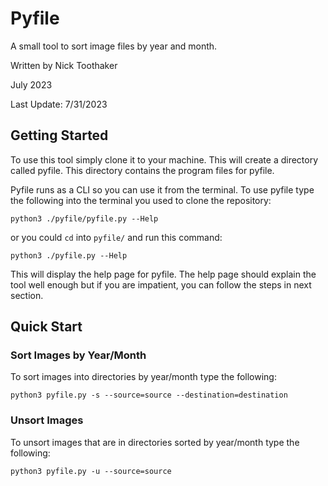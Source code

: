 # Pyfile

A small tool to sort image files by year and month.

Written by Nick Toothaker

July 2023

Last Update: 7/31/2023

## Getting Started

To use this tool simply clone it to your machine. This will create a directory called pyfile. This directory contains the program files for pyfile.

Pyfile runs as a CLI so you can use it from the terminal. To use pyfile type the following into the terminal you used to clone the repository:

```python3 ./pyfile/pyfile.py --Help```

or you could `cd` into `pyfile/` and run this command:

```python3 ./pyfile.py --Help```

This will display the help page for pyfile. The help page should explain the tool well enough but if you are impatient, you can follow the steps in next section.

## Quick Start

### Sort Images by Year/Month

To sort images into directories by year/month type the following:

```python3 pyfile.py -s --source=source --destination=destination```

### Unsort Images

To unsort images that are in directories sorted by year/month type the following:

```python3 pyfile.py -u --source=source```
